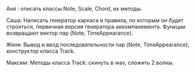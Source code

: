 Аня : описать классы Note, Scale, Chord, их методы.

Саша: Написать генератор каркаса и правила, по которым он будет строиться, первичная версия генератора аккомпанемента. 
      Функции возвращают вектор пар (Note, TimeAppearance).

Женя: Вывод и ввод последовательности пар (Note, TimeAppearance), конструктор класса Track.

Максим: Методы класса Track: скинуть в wav, сложить 2 волны.
